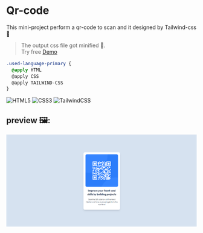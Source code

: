 # Qr-code
This mini-project perform a qr-code to scan and it designed by Tailwind-css 🍃
>The output css file got minified 🤏.<br>
>Try free <a href="https://ali-boorboor.github.io/Qr-code/">Demo</a>
```css
.used-language-primary {
  @apply HTML
  @apply CSS
  @apply TAILWIND-CSS
}
```
![HTML5](https://img.shields.io/badge/html5-%23E34F26.svg?style=for-the-badge&logo=html5&logoColor=white)
![CSS3](https://img.shields.io/badge/css3-%231572B6.svg?style=for-the-badge&logo=css3&logoColor=white)
![TailwindCSS](https://img.shields.io/badge/tailwindcss-%2338B2AC.svg?style=for-the-badge&logo=tailwind-css&logoColor=white)
## preview 🖼️:
<img src='https://github.com/Ali-boorboor/Qr-code/blob/main/Qr-code.png'>
